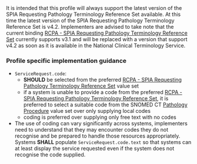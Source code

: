 <div class="stu-note">It is intended that this profile will always support the latest version of the SPIA Requesting Pathology Terminology Reference Set available. At this time the latest version of the SPIA Requesting Pathology Terminology Reference Set is v4.2. Implementers are advised to take note that the current binding <a href="https://www.healthterminologies.gov.au/integration/R4/fhir/ValueSet/spia-requesting-refset-3">RCPA - SPIA Requesting Pathology Terminology Reference Set</a> currently supports v3.1 and will be replaced with a version that support v4.2 as soon as it is available in the National Clinical Terminology Service.</div>

### Profile specific implementation guidance
- `ServiceRequest.code`:
  - **SHOULD** be selected from the preferred <a href="https://www.healthterminologies.gov.au/integration/R4/fhir/ValueSet/spia-requesting-refset-3">RCPA - SPIA Requesting Pathology Terminology Reference Set</a> value set
  - if a system is unable to provide a code from the preferred <a href="https://www.healthterminologies.gov.au/integration/R4/fhir/ValueSet/spia-requesting-refset-3">RCPA - SPIA Requesting Pathology Terminology Reference Set</a>, it is preferred to select a suitable code from the SNOMED CT <a href="https://healthterminologies.gov.au/fhir/ValueSet/pathology-procedure-1">Pathology Procedure</a> value set over only supplying local codes
  - coding is preferred over supplying only free text with no codes
- The use of coding can vary significantly across systems, implementers need to understand that they may encounter codes they do not recognise and be prepared to handle those resources appropriately. Systems **SHALL** populate `ServiceRequest.code.text` so that systems can at least display the service requested even if the system does not recognise the code supplied.